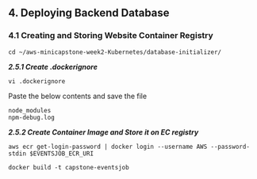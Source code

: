 ## 4. Deploying Backend Database

### 4.1 Creating and Storing Website Container Registry
```
cd ~/aws-minicapstone-week2-Kubernetes/database-initializer/
```

***2.5.1 Create .dockerignore***
```
vi .dockerignore
```
Paste the below contents and save the file 
```
node_modules
npm-debug.log
```
***2.5.2 Create Container Image and Store it on EC registry***
```
aws ecr get-login-password | docker login --username AWS --password-stdin $EVENTSJOB_ECR_URI
```

```
docker build -t capstone-eventsjob
```
